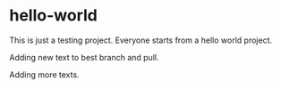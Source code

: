 # hello-world

This is just a testing project.  Everyone starts from a hello world project.

Adding new text to best branch and pull.

Adding more texts.
